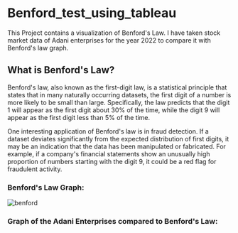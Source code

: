 # Benford_test_using_tableau
This Project contains a visualization of Benford's Law. 
I have taken stock market data of Adani enterprises for the year 2022 to compare it with Benford's law graph.

## What is Benford's Law?

Benford's law, also known as the first-digit law, is a statistical principle that states that in many naturally occurring datasets, the first digit of a number is more likely to be small than large. Specifically, the law predicts that the digit 1 will appear as the first digit about 30% of the time, while the digit 9 will appear as the first digit less than 5% of the time.

One interesting application of Benford's law is in fraud detection. If a dataset deviates significantly from the expected distribution of first digits, it may be an indication that the data has been manipulated or fabricated. For example, if a company's financial statements show an unusually high proportion of numbers starting with the digit 9, it could be a red flag for fraudulent activity.

### Benford's Law Graph:

![benford](https://user-images.githubusercontent.com/95336274/222050901-1f2d75f0-3267-4de9-bed3-da3386509427.jpeg)

### Graph of the Adani Enterprises compared to Benford's Law:


